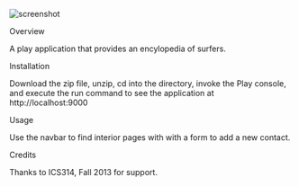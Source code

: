 ![screenshot](https://raw.github.com/jamestvu/digits/Attempt-1/doc/ss.png)

Overview

A play application that provides an encylopedia of surfers.

Installation

Download the zip file, unzip, cd into the directory, invoke the Play console, and execute
the run command to see the application at http://localhost:9000

Usage

Use the navbar to find interior pages with with a form to add a new contact.

Credits

Thanks to ICS314, Fall 2013 for support.

